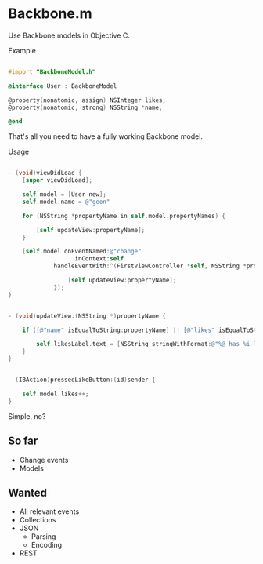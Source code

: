 Backbone.m
==========

Use Backbone models in Objective C.

Example

```objective-c

#import "BackboneModel.h"

@interface User : BackboneModel

@property(nonatomic, assign) NSInteger likes;
@property(nonatomic, strong) NSString *name;

@end

```

That's all you need to have a fully working Backbone model.

Usage

```objective-c

- (void)viewDidLoad {
    [super viewDidLoad];

    self.model = [User new];
    self.model.name = @"geon"

    for (NSString *propertyName in self.model.propertyNames) {

        [self updateView:propertyName];
    }

    [self.model onEventNamed:@"change"
                   inContext:self
             handleEventWith:^(FirstViewController *self, NSString *propertyName) {

                 [self updateView:propertyName];
             }];
}


- (void)updateView:(NSString *)propertyName {

    if ([@"name" isEqualToString:propertyName] || [@"likes" isEqualToString:propertyName] ) {

        self.likesLabel.text = [NSString stringWithFormat:@"%@ has %i likes", self.model.name, self.model.likes];
    }
}


- (IBAction)pressedLikeButton:(id)sender {

    self.model.likes++;
}

```

Simple, no?



So far
------
* Change events
* Models

Wanted
------
* All relevant events
* Collections
* JSON
  * Parsing
  * Encoding
* REST

